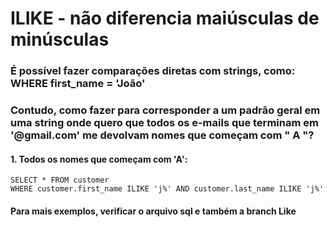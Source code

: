# ILIKE - não diferencia maiúsculas de minúsculas
### É possível fazer comparações diretas com strings, como: WHERE first_name = 'João'
### Contudo, como fazer para corresponder a um padrão geral em uma string onde quero que todos os e-mails que terminam em '@gmail.com' me devolvam nomes que começam com " A "?
#### 1. Todos os nomes que começam com 'A':
````
SELECT * FROM customer
WHERE customer.first_name ILIKE 'j%' AND customer.last_name ILIKE 'j%'
````
#### Para mais exemplos, verificar o arquivo sql e também a branch Like
